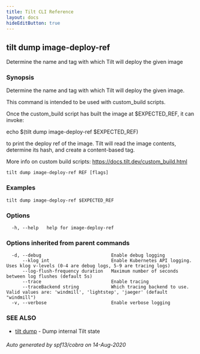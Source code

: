 ```yaml
---
title: Tilt CLI Reference
layout: docs
hideEditButton: true
---
```

## tilt dump image-deploy-ref

Determine the name and tag with which Tilt will deploy the given image

### Synopsis

Determine the name and tag with which Tilt will deploy the given image.

This command is intended to be used with custom_build scripts.

Once the custom_build script has built the image at $EXPECTED_REF, it can
invoke:

echo $(tilt dump image-deploy-ref $EXPECTED_REF)

to print the deploy ref of the image. Tilt will read the image contents,
determine its hash, and create a content-based tag.

More info on custom build scripts: https://docs.tilt.dev/custom_build.html


```
tilt dump image-deploy-ref REF [flags]
```

### Examples

```
tilt dump image-deploy-ref $EXPECTED_REF
```

### Options

```
  -h, --help   help for image-deploy-ref
```

### Options inherited from parent commands

```
  -d, --debug                          Enable debug logging
      --klog int                       Enable Kubernetes API logging. Uses klog v-levels (0-4 are debug logs, 5-9 are tracing logs)
      --log-flush-frequency duration   Maximum number of seconds between log flushes (default 5s)
      --trace                          Enable tracing
      --traceBackend string            Which tracing backend to use. Valid values are: 'windmill', 'lightstep', 'jaeger' (default "windmill")
  -v, --verbose                        Enable verbose logging
```

### SEE ALSO

* [tilt dump](tilt_dump.html)	 - Dump internal Tilt state

###### Auto generated by spf13/cobra on 14-Aug-2020
